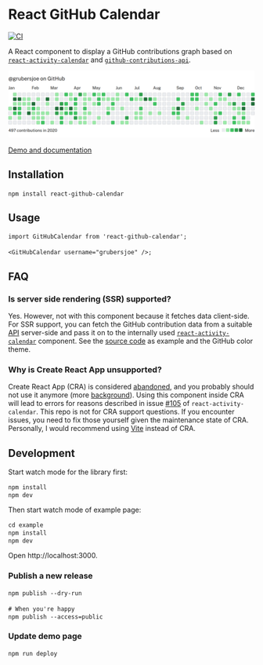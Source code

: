 # React GitHub Calendar

[![CI](https://github.com/grubersjoe/react-github-calendar/actions/workflows/test.yml/badge.svg)](https://github.com/grubersjoe/react-github-calendar/actions/workflows/test.yml)

A React component to display a GitHub contributions graph based on
[`react-activity-calendar`](https://github.com/grubersjoe/react-activity-calendar) and
[`github-contributions-api`](https://github.com/grubersjoe/github-contributions-api).

![Screenshot](preview.png)

[Demo and documentation](https://grubersjoe.github.io/react-github-calendar/)

## Installation

```shell
npm install react-github-calendar
```

## Usage

```tsx
import GitHubCalendar from 'react-github-calendar';

<GitHubCalendar username="grubersjoe" />;
```

## FAQ

### Is server side rendering (SSR) supported?

Yes. However, not with this component because it fetches data client-side. For SSR support, you can
fetch the GitHub contribution data from a suitable
[API](https://github.com/grubersjoe/github-contributions-api) server-side and pass it on to the
internally used [`react-activity-calendar`](https://github.com/grubersjoe/react-activity-calendar)
component. See the
[source code](https://github.com/grubersjoe/react-github-calendar/blob/main/src/index.tsx) as
example and the GitHub color theme.

### Why is Create React App unsupported?

Create React App (CRA) is considered
[abandoned](https://github.com/facebook/create-react-app/discussions/11086), and you probably should
not use it anymore (more
[background](https://github.com/facebook/create-react-app/issues/11180#issuecomment-874748552)).
Using this component inside CRA will lead to errors for reasons described in issue
[#105](https://github.com/grubersjoe/react-activity-calendar/issues/105) of
`react-activity-calendar`. This repo is not for CRA support questions. If you encounter issues, you
need to fix those yourself given the maintenance state of CRA. Personally, I would recommend using
[Vite](https://vitejs.dev/) instead of CRA.

## Development

Start watch mode for the library first:

```shell
npm install
npm dev
```

Then start watch mode of example page:

```shell
cd example
npm install
npm dev
```

Open http://localhost:3000.

### Publish a new release

```shell
npm publish --dry-run

# When you're happy
npm publish --access=public
```

### Update demo page

```shell
npm run deploy
```
